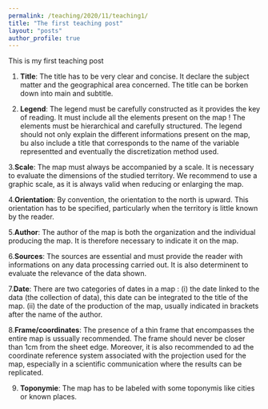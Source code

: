 ```yaml
---
permalink: /teaching/2020/11/teaching1/
title: "The first teaching post"
layout: "posts"
author_profile: true
---
```


This is my first teaching post

1. **Title**: The title has to be very clear and concise. It declare the subject matter and the geographical area concerned. 
The title can be borken down into main and subtitle. 

2. **Legend**: The legend must be carefully constructed as it provides the key of reading. It must include all the elements present on the map ! The elements must be hierarchical and carefully structured. The legend should not only explain the different informations present on the map, bu also include a title that corresponds to the name of the variable representted and eventually the discretization method used. 

3.**Scale**: The map must always be accompanied by a scale. It is necessary to evaluate the dimensions of the studied territory. We recommend to use a graphic scale, as it is always valid when reducing or enlarging the map. 

4.**Orientation**: By convention, the orientation to the north is upward. This orientation has to be specified, particularly when the territory is little known by the reader. 

5.**Author**: The author of the map is both the organization and the individual producing the map. It is therefore necessary to indicate it on the map. 

6.**Sources**: The sources are essential and must provide the reader with informations on any data processing carried out. It is also determinent to evaluate the relevance of the data shown. 

7.**Date**: There are two categories of dates in a map : (i) the date linked to the data (the collection of data), this date can be integrated to the title of the map. (ii) the date of the production of the map, usually indicated in brackets after the name of the author. 

8.**Frame/coordinates**: The presence of a thin frame that encompasses the entire map is ussually recommended. The frame should never be closer than 1cm from the sheet edge. Moreover, it is also recommended to ad the coordinate reference system associated with the projection used for the map, especially in a scientific communication where the results can be replicated. 

9. **Toponymie**: The map has to be labeled with some toponymis like cities or known places. 
